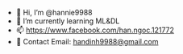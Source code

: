 - 👋 Hi, I’m @hannie9988
- 🌱 I’m currently learning ML&DL
- 📫 https://www.facebook.com/han.ngoc.121772
- 💞️ Contact Email: handinh9988@gmail.com

<!---
handinh9988/handinh9988 is a ✨ special ✨ repository because its `README.md` (this file) appears on your GitHub profile.
You can click the Preview link to take a look at your changes.
- 👀 I’m interested in ....
-  I’m looking to collaborate on ...
--->
